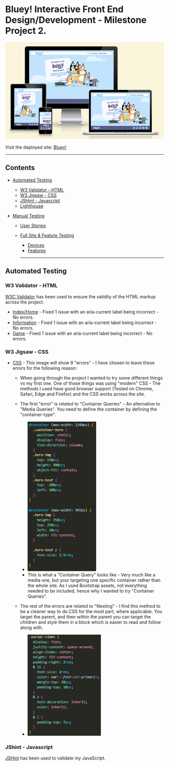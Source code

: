 # Bluey! Interactive Front End Design/Development - Milestone Project 2.

![AmIResponsive Image](docs/images/amiresponsive-main.png)

Visit the deployed site: [Bluey!](https://mnevison.github.io/MPDeuce/index.html)

---

## Contents

- [Automated Testing](#automated-testing)

  - [W3 Validator - HTML](#w3-validator---html)
  - [W3 Jigsaw - CSS](#w3-jigsaw---css)
  - [JSHint - Javascript](#jshint---javascript)
  - [Lighthouse](#lighthouse)

- [Manual Testing](#manual-testing)

  - [User Stories](#testing-user-stories)
  - [Full Site & Feature Testing](#full-site--feature-testing)
    - [Devices](#devices)
    - [Features](#features)

    ---

## Automated Testing

### W3 Validator - HTML

[W3C Validator](https://validator.w3.org/) has been used to ensure the validity of the HTML markup across the project.

- [Index/Home](docs/testing/w3c-home.png) - Fixed 1 issue with an aria-current label being incorrect - No errors.
- [Information](docs/testing/w3c-info.png) - Fixed 1 issue with an aria-current label being incorrect - No errors.
- [Game](docs/testing/w3c-game.png) - Fixed 1 issue with an aria-current label being incorrect - No errors.

### W3 Jigsaw - CSS

- [CSS](docs/testing/w3jigsaw-css.png) - This image will show 9 "errors" - I have chosen to leave these errors for the following reason:

    - When going through the project I wanted to try some different things vs my first one. One of those things was using "modern" CSS - The methods I used have good browser support (Tested on Chrome, Safari, Edge and Firefox) and the CSS works across the site. 

    - The first "error" is related to "Container Queries" - An alternative to "Media Queries". You need to define the container by defining the "container-type".
        - ![Container Query Example](docs/testing/container-css.png)
        - This is what a "Container Query" looks like - Very much like a media one, but your targeting one specific container rather than the whole site. As I used Bootstrap assets, not everything needed to be included, hence why I wanted to try "Container Queries".

    - The rest of the errors are related to "Nesting" - I find this method to be a cleaner way to do CSS for the most part, where applicable. You target the parent, and then within the parent you can target the children and style them in a block which is easier to read and follow along with. 
        - ![Nesting CSS](docs/testing/nested-css.png)

### JShint - Javascript 

[JSHint](https://jshint.com/) has been used to validate my JavaScript. 

